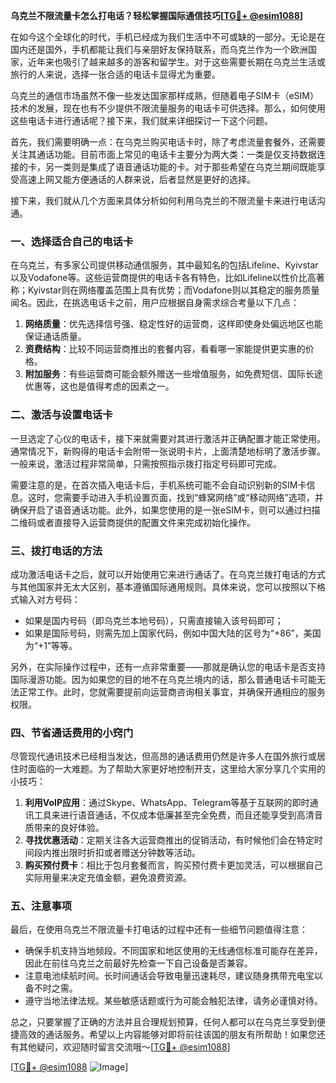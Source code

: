 **乌克兰不限流量卡怎么打电话？轻松掌握国际通信技巧[[TG💪+ @esim1088](https://t.me/s/esim1088)]**

在如今这个全球化的时代，手机已经成为我们生活中不可或缺的一部分。无论是在国内还是国外，手机都能让我们与亲朋好友保持联系，而乌克兰作为一个欧洲国家，近年来也吸引了越来越多的游客和留学生。对于这些需要长期在乌克兰生活或旅行的人来说，选择一张合适的电话卡显得尤为重要。

乌克兰的通信市场虽然不像一些发达国家那样成熟，但随着电子SIM卡（eSIM）技术的发展，现在也有不少提供不限流量服务的电话卡可供选择。那么，如何使用这些电话卡进行通话呢？接下来，我们就来详细探讨一下这个问题。

首先，我们需要明确一点：在乌克兰购买电话卡时，除了考虑流量套餐外，还需要关注其通话功能。目前市面上常见的电话卡主要分为两大类：一类是仅支持数据连接的卡，另一类则是集成了语音通话功能的卡。对于那些希望在乌克兰期间既能享受高速上网又能方便通话的人群来说，后者显然是更好的选择。

接下来，我们就从几个方面来具体分析如何利用乌克兰的不限流量卡来进行电话沟通。

### 一、选择适合自己的电话卡

在乌克兰，有多家公司提供移动通信服务，其中最知名的包括Lifeline、Kyivstar以及Vodafone等。这些运营商提供的电话卡各有特色，比如Lifeline以性价比高著称；Kyivstar则在网络覆盖范围上具有优势；而Vodafone则以其稳定的服务质量闻名。因此，在挑选电话卡之前，用户应根据自身需求综合考量以下几点：

1. **网络质量**：优先选择信号强、稳定性好的运营商，这样即使身处偏远地区也能保证通话质量。
2. **资费结构**：比较不同运营商推出的套餐内容，看看哪一家能提供更实惠的价格。
3. **附加服务**：有些运营商可能会额外赠送一些增值服务，如免费短信、国际长途优惠等，这也是值得考虑的因素之一。

### 二、激活与设置电话卡

一旦选定了心仪的电话卡，接下来就需要对其进行激活并正确配置才能正常使用。通常情况下，新购得的电话卡会附带一张说明卡片，上面清楚地标明了激活步骤。一般来说，激活过程非常简单，只需按照指示拨打指定号码即可完成。

需要注意的是，在首次插入电话卡后，手机系统可能不会自动识别新的SIM卡信息。这时，您需要手动进入手机设置页面，找到“蜂窝网络”或“移动网络”选项，并确保开启了语音通话功能。此外，如果您使用的是一张eSIM卡，则可以通过扫描二维码或者直接导入运营商提供的配置文件来完成初始化操作。

### 三、拨打电话的方法

成功激活电话卡之后，就可以开始使用它来进行通话了。在乌克兰拨打电话的方式与其他国家并无太大区别，基本遵循国际通用规则。具体来说，您可以按照以下格式输入对方号码：

- 如果是国内号码（即乌克兰本地号码），只需直接输入该号码即可；
- 如果是国际号码，则需先加上国家代码，例如中国大陆的区号为“+86”，美国为“+1”等等。

另外，在实际操作过程中，还有一点非常重要——那就是确认您的电话卡是否支持国际漫游功能。因为如果您的目的地不在乌克兰境内的话，那么普通电话卡可能无法正常工作。此时，您就需要提前向运营商咨询相关事宜，并确保开通相应的服务权限。

### 四、节省通话费用的小窍门

尽管现代通讯技术已经相当发达，但高昂的通话费用仍然是许多人在国外旅行或居住时面临的一大难题。为了帮助大家更好地控制开支，这里给大家分享几个实用的小技巧：

1. **利用VoIP应用**：通过Skype、WhatsApp、Telegram等基于互联网的即时通讯工具来进行语音通话，不仅成本低廉甚至完全免费，而且还能享受到高清音质带来的良好体验。
2. **寻找优惠活动**：定期关注各大运营商推出的促销活动，有时候他们会在特定时间段内推出限时折扣或者赠送分钟数等活动。
3. **购买预付费卡**：相比于包月套餐而言，购买预付费卡更加灵活，可以根据自己实际用量来决定充值金额，避免浪费资源。

### 五、注意事项

最后，在使用乌克兰不限流量卡打电话的过程中还有一些细节问题值得注意：

- 确保手机支持当地频段。不同国家和地区使用的无线通信标准可能存在差异，因此在前往乌克兰之前最好先检查一下自己设备是否兼容。
- 注意电池续航时间。长时间通话会导致电量迅速耗尽，建议随身携带充电宝以备不时之需。
- 遵守当地法律法规。某些敏感话题或行为可能会触犯法律，请务必谨慎对待。

总之，只要掌握了正确的方法并且合理规划预算，任何人都可以在乌克兰享受到便捷高效的通话服务。希望以上内容能够对即将前往该国的朋友有所帮助！如果您还有其他疑问，欢迎随时留言交流哦～[[TG💪+ @esim1088](https://t.me/s/esim1088)]

[[TG💪+ @esim1088](https://t.me/s/esim1088) ![Image](https://i.postimg.cc/4NQfJmqS/Snipaste-2025-05-13-00-14-12.png)]